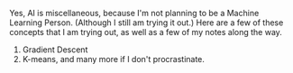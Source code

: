 Yes, AI is miscellaneous, because I'm not planning to be a Machine Learning Person. (Although I still am trying it out.)
Here are a few of these concepts that I am trying out, as well as a few of my notes along the way. 
1. Gradient Descent
2. K-means, and many more if I don't procrastinate. 

